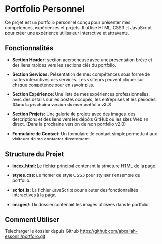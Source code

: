 # Portfolio Personnel

Ce projet est un portfolio personnel conçu pour présenter mes compétences, expériences et projets. Il utilise HTML, CSS3 et JavaScript pour créer une expérience utilisateur interactive et attrayante.

## Fonctionnalités

- **Section Header:** section accrocheuse avec une présentation brève et des liens rapides vers les sections clés du portfolio.

- **Section Services:** Présentation de mes compétences sous forme de cartes interactives des services. Les visiteurs peuvent cliquer sur chaque compétence pour en savoir plus. 

- **Section Expérience:** Une liste de mes expériences professionnelles, avec des détails sur les postes occupés, les entreprises et les périodes. (Dans la prochaine version de mon portfolio v2.0)

- **Section Projets:** Une galerie de projets avec des images, des descriptions et des liens vers les dépôts GitHub ou les sites Web en direct. (Dans la prochaine version de mon portfolio v2.0)

- **Formulaire de Contact:** Un formulaire de contact simple permettant aux visiteurs de me contacter directement.

## Structure du Projet

- **index.html:** Le fichier principal contenant la structure HTML de la page.

- **styles.css:** Le fichier de style CSS3 pour styliser l'ensemble du portfolio.

- **script.js:** Le fichier JavaScript pour ajouter des fonctionnalités interactives à la page.

- **images/:** Un dossier contenant les images utilisées dans le portfolio.

## Comment Utiliser

Telecharger le dossier depuis Github https://github.com/abdallah-essonni/portfolio.git

